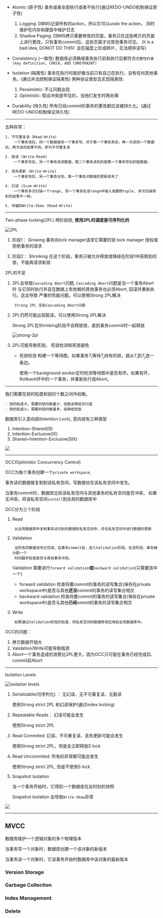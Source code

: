 - Atomic (原子性) 事务或者全部执行或者不执行(通过REDO-UNDO机制保证原子性)
    1. Logging: DBMS记录所有的action，所以它可以undo the action， 同时维护在内存和硬盘中维护日志
    2. Shadow Paging: DBMS拷贝需要修改的页面，事务只在这些拷贝的页面上进行更改，只有事务commit后，这些页面才对其他事务可见。
        (it is a bad idea, DONOT DO THIS!: 会在磁盘上形成碎片，无法顺序读写)

- Consistency (一致性) 数据库必须确保事务执行前和执行后都符合`完整性约束(key definition, CHECK, ADD CONSTRAINT)`

- Isolation (隔离性) 事务在执行时就好像当前只有自己在执行，没有任何其他事务。(通过并法控制保证隔离性)
    两种协议类型去实现隔离性:
    1. Pessimistic: 不让问题出现
    2. Optimistic: 假设冲突是罕见的，当他们发生时再处理

- Durability (持久性) 所有已经commit的事务的更改都应该被持久化。(通过REDO-UNDO机制保证持久性)

***

五种异常：

    1. 不可重复读（Read-Write）
        一个事务读后，同一个数据被另一个事务写。对于第一个事务来说，再一次读同一个数据后，两次读的结果不同。即为不可重复读

    2. 脏读 (Write-Read)
        一个事务写后，另一个事务读该数据，第二个事务读到的是第一个事务写后的脏数据。

    3. 丢失更新 (Write-Write)
        一个事务写后，另一个事务也写。第一个事务对数据的更新丢失了

    4. 幻读 (Scan-Write)
        一个事务多次扫描一个range, 另一个事务在该range中插入或删除tuple, 多次扫描得到的结果不一样。

    5. 写偏斜Write-Skew (Read-Write)

***

Two-phase locking(2PL) 两阶段锁, **使用2PL的调度是可序列化的**

![2PL](./2pl.png)

1. 阶段1： Growing
    事务向lock manager请求它需要的锁
    lock manager 授权或拒绝事务的请求

2. 阶段2： Shrinking
    在这个阶段，事务只被允许释放或降级在阶段1中获取到的锁，不能再请求新锁

2PL的不足

1. 2PL会导致`Cascading Abort`问题, `Cascading Abort`问题是当一个事务Abort时
与它同时执行并且在数据上有依赖的其他事务也必须Abort, 回滚并重新执行。这会导致
严重的性能问题。可以使用Strong 2PL解决

        Strong 2PL 没有Cascading Abort问题

2. 2PL仍然可能出现脏读。可以使用Strong 2PL解决

    Strong 2PL在Shrinking阶段不会释放锁，直到事务commit时一起释放

    ![strong-2pl](./strong_2pl.png)

3. 2PL可能导致死锁。 死锁检测和死锁避免
    - 死锁检测
        构建一个等待图，如果事务$T_{i}$等待$T_{j}$持有的锁，就从$T_{i}$到$T_{j}$连一条边。

        使用一个background worker定时检测等待图中是否有环。如果有环，Rollback环中的一个事务，并重新执行或Abort。

*** 

我们需要在锁的粒度和锁的个数之间作权衡。

    - 锁的粒度大，需要的锁的数量少，但是会降低并行度
    - 锁的粒度小，需要的锁的数量多，会降低性能

数据库引入意向锁(Intention Lock), 意向锁有三种类型

1. Intention-Shared(IS)
2. Intention-Exclusive(IX)
3. Shared+Intention-Exclusive(SIX)

![](./intention_matrix.png)


***

OCC(Optimistic Concurrency Control)

OCC为每个事务创建一个`private workspace`, 

事务读的数据被复制到该私有空间，写数据也在该私有空间中发生。

当事务commit时，数据库比较该私有空间与其他事务的私有空间是否冲突，
如果无冲突，将该私有空间`install`到全局的数据库中

OCC分为三个阶段

1. Read

        从全局数据库中复制事务访问到的数据到私有空间中，并在私有空间中进行数据的更新

2. Validation

        当所有的数据读写已完成，在事务commit前，进入Validation阶段。在该阶段，事务被分配一个
        时间戳并检查是否与其他事务冲突。

    Validation 需要进行`forward validation`**或**`backward validation`(只需要其中一个)
    - forward validation
        检查将要commit的事务的读写集合(保存在private workspace中)是否与其他**还没**commit的事务的读写集合相交
    - backward validation
        检查将要commit的事务的读写集合(保存在private workspace中)是否与其他**已经**ommit的事务的读写集合相交

3. Write

        如果通过Validation阶段的检查，将私有空间的数据修改应用到全局数据库中。

OCC的问题：

1. 拷贝数据开销大
2. Validation/Write可能导致瓶颈
3. Abort一个事务造成的浪费比2PL更大，因为OCC只可能在事务已经完成后、commit前Abort

***

Isolation Levels

![isolation levels](./isolation_levels.png)

1. Serializable(可序列化) ： 无幻读、无不可重复读、无脏读
    
    使用Strong strict 2PL 和幻读保护(通过index locking)

2. Repeatable Reads： 幻读可能会发生

    使用Strong strict 2PL

3. Read Commited:  幻读、不可重复读、丢失更新可能会发生

    使用Strong strict 2PL，但是会立即释放S lock
    
4. Read Uncommited:  所有的异常都可能会发生
    
    使用Strong strict 2PL, 但是不使用S lock

5. Snapshot Isolation

    当一个事务开始时，它得到一个数据库在此时刻的快照

    Snapshot Isolation 会导致`Write-Skew`异常


![](./db_iso.png)

***

## MVCC

数据库维护一个逻辑对象的多个物理版本

当事务写一个对象时，数据库创建一个该对象的新版本

当事务读一个对象时，它读事务开始时数据库中该对象的最新版本

### Version Storage

### Garbage Collection

### Index Management

### Delete
